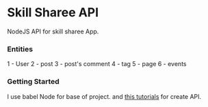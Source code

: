 # Skill Sharee API
NodeJS API for skill sharee App.

### Entities
1 - User
2 - post
3 - post's comment
4 - tag
5 - page
6 - events

### Getting Started
I use babel Node for base of project. and [this tutorials](http://scottksmith.com/blog/2014/05/02/building-restful-apis-with-node) for create API. 

